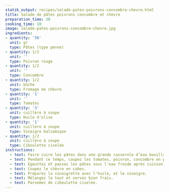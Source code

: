 ```yaml
---
statik_output: recipes/salade-pates-poivrons-concombre-chevre.html
title: Salade de pâtes poivrons concombre et chèvre
preparation_time: 20
cooking_time: 10
image: salade-pates-poivrons-concombre-chevre.jpg
ingredients:
- quantity: '50'
  unit: gr
  type: Pâtes (type penne)
- quantity: 1/2
  unit: ''
  type: Poivron rouge
- quantity: 1/2
  unit: ''
  type: Concombre
- quantity: 1/2
  unit: bûche
  type: Fromage de chèvre
- quantity: '1'
  unit: ''
  type: Tomates
- quantity: '3'
  unit: cuillère à soupe
  type: Huile d'olive
- quantity: '1'
  unit: cuillère à soupe
  type: Vinaigre balsamique
- quantity: 1/2
  unit: cuillère à soupe
  type: Ciboulette ciselée
instructions:
  - text: Faire cuire les pâtes dans une grande casserole d’eau bouillante salée.
  - text: Pendant ce temps, coupez les tomates, poivron, concombre en petits dés.
  - text: Egouttez et passez les pâtes sous l'eau froide après cuisson.
  - text: Coupez le chèvre en cubes.
  - text: Préparez la vinaigrette avec l'huile, et le vinaigre.
  - text: Mélangez le tout et servez bien frais.
  - text: Parsemez de ciboulette ciselée.
---
```

